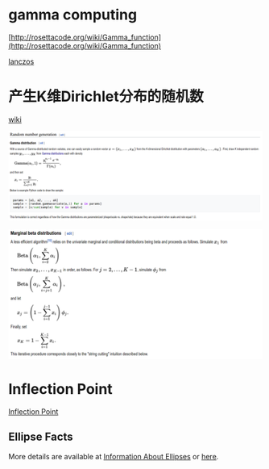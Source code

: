 # gamma computing

[http://rosettacode.org/wiki/Gamma_function](http://rosettacode.org/wiki/Gamma_function)

[lanczos](https://mrob.com/pub/ries/lanczos-gamma.html)

# 产生K维Dirichlet分布的随机数

[wiki](https://en.wikipedia.org/wiki/Dirichlet_distribution)



![](dirichlet.png)

![](dirichlet2.png)

# Inflection Point

[Inflection Point](http://mathworld.wolfram.com/InflectionPoint.html)

## Ellipse Facts

More details are available at [Information About Ellipses](https://www.geometrictools.com/Documentation/InformationAboutEllipses.pdf) or [here](ref/InformationAboutEllipses.pdf).